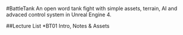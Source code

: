 #BattleTank
An open word tank fight with simple assets, terrain, AI and advaced control system in Unreal Engine 4. 

##Lecture List
*BT01 Intro, Notes & Assets
